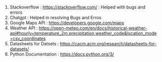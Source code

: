 1. Stackoverflow : https://stackoverflow.com/ : Helped with bugs and errors
2. Chatgpt : Helped in resolving Bugs and Erros
3. Google Maps API : https://developers.google.com/maps
4. Weather API : https://open-meteo.com/en/docs/historical-weather-api#hourly=temperature_2m,precipitation,weather_code&location_mode=csv_coordinates
5. Datasheets for Datsets : https://cacm.acm.org/research/datasheets-for-datasets/
6. Python Documentation : https://docs.python.org/3/